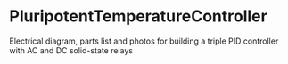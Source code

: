 # PluripotentTemperatureController
Electrical diagram, parts list and photos for building a triple PID controller with AC and DC solid-state relays
